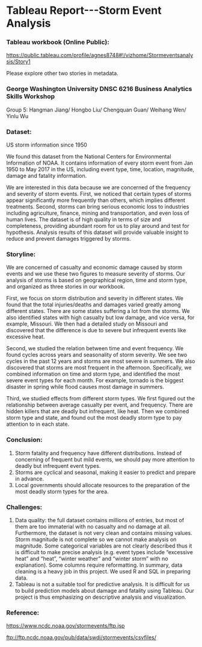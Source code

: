 # Tableau Report---Storm Event Analysis

### Tableau workbook (Online Public):

https://public.tableau.com/profile/agnes8748#!/vizhome/Stormeventsanalysis/Story1

Please explore other two stories in metadata.

### George Washington University DNSC 6216 Business Analytics Skills Workshop

Group 5: Hangman Jiang/ Hongbo Liu/ Chengquan Guan/ Weihang Wen/ Yinlu Wu


### Dataset: 

US storm information since 1950

We found this dataset from the National Centers for Environmental Information of NOAA. It contains information of every storm event from Jan 1950 to May 2017 in the US, including event type, time, location, magnitude, damage and fatality information.

We are interested in this data because we are concerned of the frequency and severity of storm events. First, we noticed that certain types of storms appear significantly more frequently than others, which implies different treatments. Second, storms can bring serious economic loss to industries including agriculture, finance, mining and transportation, and even loss of human lives. The dataset is of high quality in terms of size and completeness, providing abundant room for us to play around and test for hypothesis. Analysis results of this dataset will provide valuable insight to reduce and prevent damages triggered by storms.

### Storyline:

We are concerned of casualty and economic damage caused by storm events and we use these two figures to measure severity of storms. Our analysis of storms is based on geographical region, time and storm type, and organized as three stories in our workbook.

First, we focus on storm distribution and severity in different states. We found that the total injuries/deaths and damages varied greatly among different states. There are some states suffering a lot from the storms. We also identified states with high casualty but low damage, and vice versa, for example, Missouri. We then had a detailed study on Missouri and discovered that the difference is due to severe but infrequent events like excessive heat.

Second, we studied the relation between time and event frequency. We found cycles across years and seasonality of storm severity. We see two cycles in the past 12 years and storms are most severe in summers. We also discovered that storms are most frequent in the afternoon. Specifically, we combined information on time and storm type, and identified the most severe event types for each month. For example, tornado is the biggest disaster in spring while flood causes most damage in summers.

Third, we studied effects from different storm types. We first figured out the relationship between average casualty per event, and frequency. There are hidden killers that are deadly but infrequent, like heat. Then we combined storm type and state, and found out the most deadly storm type to pay attention to in each state. 

### Conclusion:

1.	Storm fatality and frequency have different distributions. Instead of concerning of frequent but mild events, we should pay more attention to deadly but infrequent event types.
2.	Storms are cyclical and seasonal, making it easier to predict and prepare in advance.
3.	Local governments should allocate resources to the preparation of the most deadly storm types for the area.

### Challenges:

1.	Data quality: the full dataset contains millions of entries, but most of them are too immaterial with no casualty and no damage at all. Furthermore, the dataset is not very clean and contains missing values. Storm magnitude is not complete so we cannot make analysis on magnitude. Some categorical variables are not clearly described thus it is difficult to make precise analysis (e.g. event types include “excessive heat” and “heat”, “winter weather” and “winter storm” with no explanation). Some columns require reformatting. In summary, data cleaning is a heavy job in this project. We used R and SQL in preparing data.
2.	Tableau is not a suitable tool for predictive analysis. It is difficult for us to build prediction models about damage and fatality using Tableau. Our project is thus emphasizing on descriptive analysis and visualization.

### Reference:

https://www.ncdc.noaa.gov/stormevents/ftp.jsp

ftp://ftp.ncdc.noaa.gov/pub/data/swdi/stormevents/csvfiles/



